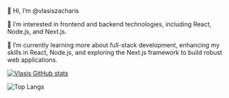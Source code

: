 👋 Hi, I’m @vlasiszacharis

👀 I’m interested in frontend and backend technologies, including React, Node.js, and Next.js.

🌱 I’m currently learning more about full-stack development, enhancing my skills in React, Node.js, and exploring the Next.js framework to build robust web applications.




[![Vlasis GitHub stats](https://github-readme-stats.vercel.app/api?username=vlasiszacharis)](https://github.com/vlasiszacharis/github-readme-stats)


![Top Langs](https://github-readme-stats.vercel.app/api/top-langs/?username=vlasiszacharis&hide_progress=true)
